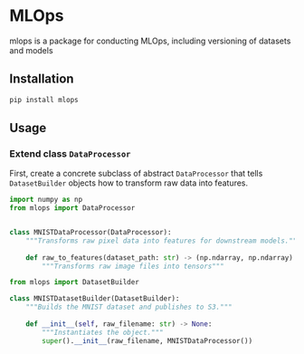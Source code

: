 # MLOps

mlops is a package for conducting MLOps, including versioning of datasets and
models

## Installation

```bash
pip install mlops
```

## Usage

### Extend class `DataProcessor`

First, create a concrete subclass of abstract `DataProcessor` that tells `DatasetBuilder` objects how to transform raw data into features.

```python
import numpy as np
from mlops import DataProcessor


class MNISTDataProcessor(DataProcessor):
    """Transforms raw pixel data into features for downstream models."""
    
    def raw_to_features(dataset_path: str) -> (np.ndarray, np.ndarray):
        """Transforms raw image files into tensors"""
```


```python
from mlops import DatasetBuilder

class MNISTDatasetBuilder(DatasetBuilder):
    """Builds the MNIST dataset and publishes to S3."""
    
    def __init__(self, raw_filename: str) -> None:
        """Instantiates the object."""
        super().__init__(raw_filename, MNISTDataProcessor())
```
